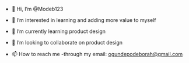 - 👋 Hi, I’m @Modeb123
- 👀 I’m interested in learning and adding more value to myself

- 🌱 I’m currently learning product design
- 💞️ I’m looking to collaborate on product design
- 📫 How to reach me -through my email: ogundepodeborah@gmail.com

<!---
Modeb123/Modeb123 is a ✨ special ✨ repository because its `README.md` (this file) appears on your GitHub profile.
You can click the Preview link to take a look at your changes.
--->
